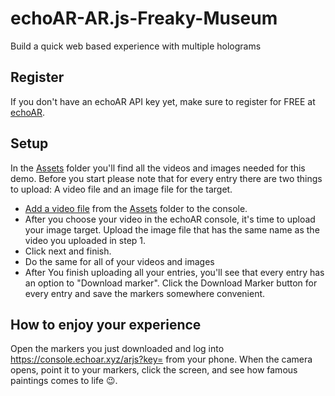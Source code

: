 # echoAR-AR.js-Freaky-Museum
Build a quick web based experience with multiple holograms

## Register
If you don't have an echoAR API key yet, make sure to register for FREE at [echoAR](https://console.echoar.xyz/#/auth/register).

## Setup
In the [Assets](https://github.com/echoARxyz/echoAR-AR.js-Freaky-Museum/tree/master/Assets) folder you'll find all the videos and images needed for this demo. Before you start please note that for every entry there are two things to upload: A video file and an image file for the target.
* [Add a video file](https://docs.echoar.xyz/web-console/manage-pages/content-page/how-to-add-content) from the [Assets](https://github.com/echoARxyz/echoAR-AR.js-Freaky-Museum/tree/master/Assets) folder to the console. 
* After you choose your video in the echoAR console, it's time to upload your image target. Upload the image file that has the same name as the video you uploaded in step 1.
* Click next and finish.
* Do the same for all of your videos and images
* After You finish uploading all your entries, you'll see that every entry has an option to "Download marker". Click the Download Marker button for every entry and save the markers somewhere convenient.

## How to enjoy your experience
Open the markers you just downloaded and log into https://console.echoar.xyz/arjs?key=<YOUR-PROJECT-KEY> from your phone. When the camera opens, point it to your markers, click the screen, and see how famous paintings comes to life 😉.
